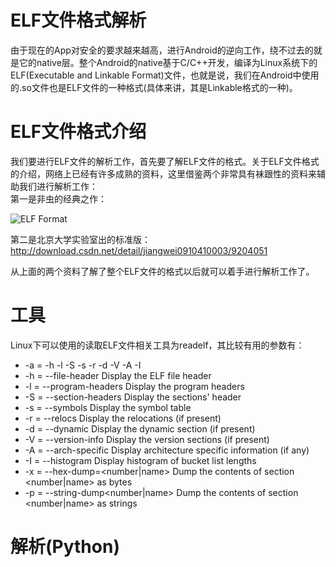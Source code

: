 # ELF文件格式解析

由于现在的App对安全的要求越来越高，进行Android的逆向工作，绕不过去的就是它的native层。整个Android的native基于C/C++开发，编译为Linux系统下的ELF(Executable and Linkable Format)文件，也就是说，我们在Android中使用的.so文件也是ELF文件的一种格式(具体来讲，其是Linkable格式的一种)。

# ELF文件格式介绍

我们要进行ELF文件的解析工作，首先要了解ELF文件的格式。关于ELF文件格式的介绍，网络上已经有许多成熟的资料，这里借鉴两个非常具有袜跟性的资料来辅助我们进行解析工作：   
第一是非虫的经典之作：

![ELF Format](/home/neal/Documents/doc/images/elf.png)

第二是北京大学实验室出的标准版：    
<http://download.csdn.net/detail/jiangwei0910410003/9204051>

从上面的两个资料了解了整个ELF文件的格式以后就可以着手进行解析工作了。

# 工具
Linux下可以使用的读取ELF文件相关工具为readelf，其比较有用的参数有：   
  * -a = -h -l -S -s -r -d -V -A -I
  * -h = --file-header Display the ELF file header
  * -l = --program-headers Display the program headers
  * -S = --section-headers Display the sections' header
  * -s = --symbols Display the symbol table
  * -r = --relocs Display the relocations (if present)
  * -d = --dynamic Display the dynamic section (if present)
  * -V = --version-info Display the version sections (if present)
  * -A = --arch-specific Display architecture specific information (if any)
  * -I = --histogram Display histogram of bucket list lengths
  * -x = --hex-dump=<number|name> Dump the contents of section <number|name> as bytes
  * -p = --string-dump<number|name> Dump the contents of section <number|name> as strings

# 解析(Python)
